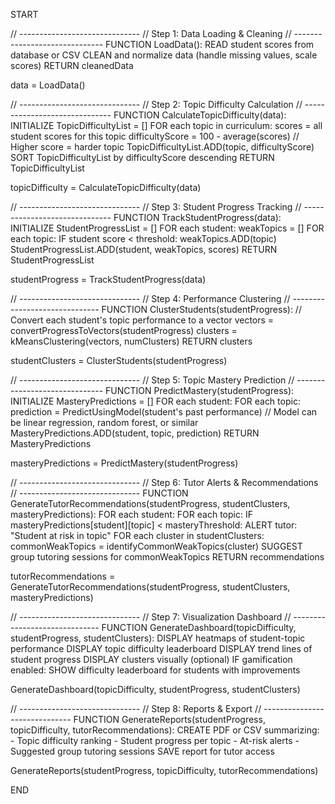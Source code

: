 START

// ------------------------------
// Step 1: Data Loading & Cleaning
// ------------------------------
FUNCTION LoadData():
    READ student scores from database or CSV
    CLEAN and normalize data (handle missing values, scale scores)
    RETURN cleanedData

data = LoadData()


// ------------------------------
// Step 2: Topic Difficulty Calculation
// ------------------------------
FUNCTION CalculateTopicDifficulty(data):
    INITIALIZE TopicDifficultyList = []
    FOR each topic in curriculum:
        scores = all student scores for this topic
        difficultyScore = 100 - average(scores)   // Higher score = harder topic
        TopicDifficultyList.ADD(topic, difficultyScore)
    SORT TopicDifficultyList by difficultyScore descending
    RETURN TopicDifficultyList

topicDifficulty = CalculateTopicDifficulty(data)


// ------------------------------
// Step 3: Student Progress Tracking
// ------------------------------
FUNCTION TrackStudentProgress(data):
    INITIALIZE StudentProgressList = []
    FOR each student:
        weakTopics = []
        FOR each topic:
            IF student score < threshold:
                weakTopics.ADD(topic)
        StudentProgressList.ADD(student, weakTopics, scores)
    RETURN StudentProgressList

studentProgress = TrackStudentProgress(data)


// ------------------------------
// Step 4: Performance Clustering
// ------------------------------
FUNCTION ClusterStudents(studentProgress):
    // Convert each student's topic performance to a vector
    vectors = convertProgressToVectors(studentProgress)
    clusters = kMeansClustering(vectors, numClusters)
    RETURN clusters

studentClusters = ClusterStudents(studentProgress)


// ------------------------------
// Step 5: Topic Mastery Prediction
// ------------------------------
FUNCTION PredictMastery(studentProgress):
    INITIALIZE MasteryPredictions = []
    FOR each student:
        FOR each topic:
            prediction = PredictUsingModel(student's past performance)
            // Model can be linear regression, random forest, or similar
            MasteryPredictions.ADD(student, topic, prediction)
    RETURN MasteryPredictions

masteryPredictions = PredictMastery(studentProgress)


// ------------------------------
// Step 6: Tutor Alerts & Recommendations
// ------------------------------
FUNCTION GenerateTutorRecommendations(studentProgress, studentClusters, masteryPredictions):
    FOR each student:
        FOR each topic:
            IF masteryPredictions[student][topic] < masteryThreshold:
                ALERT tutor: "Student at risk in topic"
    FOR each cluster in studentClusters:
        commonWeakTopics = identifyCommonWeakTopics(cluster)
        SUGGEST group tutoring sessions for commonWeakTopics
    RETURN recommendations

tutorRecommendations = GenerateTutorRecommendations(studentProgress, studentClusters, masteryPredictions)


// ------------------------------
// Step 7: Visualization Dashboard
// ------------------------------
FUNCTION GenerateDashboard(topicDifficulty, studentProgress, studentClusters):
    DISPLAY heatmaps of student-topic performance
    DISPLAY topic difficulty leaderboard
    DISPLAY trend lines of student progress
    DISPLAY clusters visually (optional)
    IF gamification enabled:
        SHOW difficulty leaderboard for students with improvements

GenerateDashboard(topicDifficulty, studentProgress, studentClusters)


// ------------------------------
// Step 8: Reports & Export
// ------------------------------
FUNCTION GenerateReports(studentProgress, topicDifficulty, tutorRecommendations):
    CREATE PDF or CSV summarizing:
        - Topic difficulty ranking
        - Student progress per topic
        - At-risk alerts
        - Suggested group tutoring sessions
    SAVE report for tutor access

GenerateReports(studentProgress, topicDifficulty, tutorRecommendations)

END
